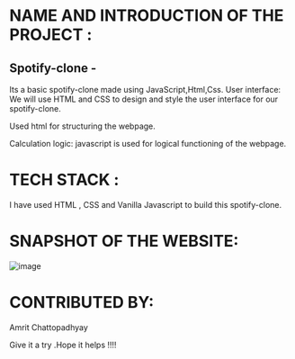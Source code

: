 # NAME AND INTRODUCTION OF THE PROJECT :
## Spotify-clone - 
Its a basic spotify-clone made using JavaScript,Html,Css.
User interface: We will use HTML and CSS to design and style the user interface for our spotify-clone.

Used html for structuring the webpage.


Calculation logic: javascript is used for logical functioning of the webpage.


# TECH STACK :
I have used HTML , CSS and Vanilla Javascript to build this spotify-clone.

# SNAPSHOT OF THE WEBSITE:
![image](https://github.com/AMRIT456/soptify-clone/assets/67870234/6e56d974-3243-4896-aeb0-c05fb2d23305)


# CONTRIBUTED BY:
Amrit Chattopadhyay

Give it a try .Hope it helps !!!!
